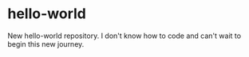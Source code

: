 # hello-world
New hello-world repository.
I don't know how to code and can't wait to begin this new journey. 
